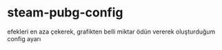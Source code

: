 # steam-pubg-config
efekleri en aza çekerek, grafikten belli miktar ödün vererek oluşturduğum config ayarı
